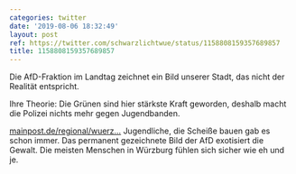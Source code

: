 ```yaml
---
categories: twitter
date: '2019-08-06 18:32:49'
layout: post
ref: https://twitter.com/schwarzlichtwue/status/1158808159357689857
title: 1158808159357689857
---
```

Die AfD-Fraktion im Landtag zeichnet ein Bild unserer Stadt, das nicht der Realität entspricht.



Ihre Theorie: Die Grünen sind hier stärkste Kraft geworden, deshalb macht die Polizei nichts mehr gegen Jugendbanden.

[mainpost.de/regional/wuerz…](https://www.mainpost.de/regional/wuerzburg/Wegen-Jugendbanden-AfD-kritisiert-Wuerzburger-Polizei;art735,10290465) 
Jugendliche, die Scheiße bauen gab es schon immer. Das permanent gezeichnete Bild der AfD exotisiert die Gewalt. Die meisten Menschen in Würzburg fühlen sich sicher wie eh und je. 